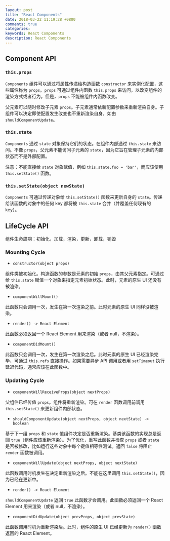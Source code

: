 ```yaml
---
layout: post
title: "React Components"
date: 2018-03-22 11:19:28 +0800
comments: true
categories: 
keywords: React Components
description: React Components
---
```


## Component API

### `this.props`

`Components` 组件可以通过将属性传递给构造函数 `constructor` 来实例化配置，这些属性称为 `props`。`props` 可通过组件内函数 `this.props` 来访问，以改变组件的渲染方式或者行为。但是，`props` 不能被组件内函数改变。

父元素可以随时修改子元素 `props`。子元素通常依新配置参数来重新渲染自身。子组件可以决定即使配置发生改变也不重新渲染自身，如由 `shouldComponentUpdate`。

### `this.state`

`Components` 通过 `state` 对象保持它们的状态。在组件内部通过 `this.state` 来访问。不像 `props`，父元素不能访问子元素的 `state`，因为它旨在管理子元素的内部状态而不是外部配置。

注意：不能直接给 `state` 对象赋值，例如 `this.state.foo = 'bar'`，而应该使用 `this.setState()` 函数。

### `this.setState(object newState)`

`Components` 可通过传递对象给 `this.setState()` 函数来更新自身的 `state`。传递给该函数的对象中的任何 key 都将被 `this.state` 合并（并覆盖任何现有的 key）。

## LifeCycle API

组件生命周期：初始化，加载，渲染，更新，卸载，销毁

### Mounting Cycle

* `constructor(object props)`

组件类被初始化。构造函数的参数是元素的初始 `props`，由其父元素指定。可通过给 `this.state` 赋值一个对象来指定元素初始状态。此时，元素的原生 UI 还没有被渲染。

* `componentWillMount()`

此函数只会调用一次，发生在第一次渲染之前。此时元素的原生 UI 同样没被渲染。

* `render() -> React Element`

此函数必须返回一个 React Element 用来渲染（或者 null，不渲染）。

* `componentDidMount()`

此函数只会调用一次，发生在第一次渲染之后。此时元素的原生 UI 已经渲染完毕，可通过 `this.refs` 直接操作。如果需要异步 API 调用或者用 `setTimeout` 执行延迟代码，通常应该在此函数中。

### Updating Cycle

* `componentWillReceiveProps(object nextProps)`

父组件已经传值 `props`。组件将重新渲染。可在 `render` 函数调用前调用 `this.setState()` 来更新组件内部状态。

* `shouldComponentUpdate(object nextProps, object nextState) -> boolean`

基于下一组 `props` 和 `state` 值组件决定是否重新渲染。基类该函数的实现总是返回 `true`（组件应该重新渲染）。为了优化，重写此函数并检查 `props` 或者 `state` 是否被修改，比如运行这些对象中每个键值相等性测试。返回 `false` 将阻止 `render` 函数被调用。

* `componentWillUpdate(object nextProps, object nextState)`

此函数调用时机发生在决定重新渲染之后。不能在这里调用 `this.setState()`，因为已经在更新中。

* `render() -> React Element`

`shouldComponentUpdate` 返回 `true` 此函数才会调用。此函数必须返回一个 React Element 用来渲染（或者 null，不渲染）。

* `componentDidUpdate(object prevProps, object prevState)`

此函数调用时机为重新渲染后。此时，组件的原生 UI 已经更新为 `render()` 函数返回的 React Element。


